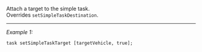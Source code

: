 Attach a target to the simple task.<br>Overrides `setSimpleTaskDestination`.


---
*Example 1:*
```sqf
task setSimpleTaskTarget [targetVehicle, true];
```